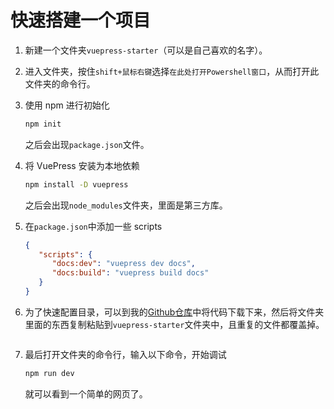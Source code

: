 # 快速搭建一个项目
1. 新建一个文件夹`vuepress-starter`（可以是自己喜欢的名字）。
2. 进入文件夹，按住`shift+鼠标右键`选择`在此处打开Powershell窗口`，从而打开此文件夹的命令行。
3. 使用 npm 进行初始化
   ``` sh
   npm init
   ```
   之后会出现`package.json`文件。

4. 将 VuePress 安装为本地依赖
   ``` sh
   npm install -D vuepress
   ```
   之后会出现`node_modules`文件夹，里面是第三方库。

5. 在`package.json`中添加一些 scripts
   ``` json
   {
      "scripts": {
         "docs:dev": "vuepress dev docs",
         "docs:build": "vuepress build docs"
      }
   }
   ```
6. 为了快速配置目录，可以到我的[Github仓库](https://github.com/Wang-Si-Tu/vuepress-starter)中将代码下载下来，然后将文件夹里面的东西复制粘贴到`vuepress-starter`文件夹中，且重复的文件都覆盖掉。<Badge text="参考目录结构" type="tip" vertical="top"/>
   <div align=center>
   <img :src="$withBase('/屏幕截图 2021-07-28 120409.png')" style="zoom:80%;" />
   </div>

7. 最后打开文件夹的命令行，输入以下命令，开始调试
   ``` sh
   npm run dev
   ```
   就可以看到一个简单的网页了。


<br/><br/>
<Valine></Valine>
